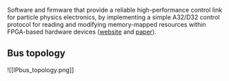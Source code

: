 Software and firmware that provide a reliable high-performance control link for particle physics electronics, by implementing a simple A32/D32 control protocol for reading and modifying memory-mapped resources within FPGA-based hardware devices ([website](https://ipbus.web.cern.ch/doc/user/html/index.html) and [paper](https://iopscience.iop.org/article/10.1088/1748-0221/10/02/C02019/pdf)).

## Bus topology
![[IPbus_topology.png]]
